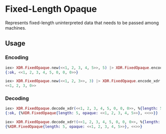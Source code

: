 # Fixed-Length Opaque

Represents fixed-length uninterpreted data that needs to be passed among machines.

## Usage

### Encoding

```elixir 
iex> XDR.FixedOpaque.new(<<1, 2, 3, 4, 5>>, 5) |> XDR.FixedOpaque.encode_xdr()
{:ok, <<1, 2, 3, 4, 5, 0, 0, 0>>}

iex> XDR.FixedOpaque.new(<<1, 2, 3>>, 3) |> XDR.FixedOpaque.encode_xdr!()
<<1, 2, 3, 0>>
```

### Decoding

```elixir
iex> XDR.FixedOpaque.decode_xdr(<<1, 2, 3, 4, 5, 0, 0, 0>>, %{length: 5})
{:ok, {%XDR.FixedOpaque{length: 5, opaque: <<1, 2, 3, 4, 5>>}, <<>>}}

iex> XDR.FixedOpaque.decode_xdr!(<<1, 2, 3, 4, 5, 0, 0, 0>>, %{length: 5})
{%XDR.FixedOpaque{length: 5, opaque: <<1, 2, 3, 4, 5>>}, <<>>}
```